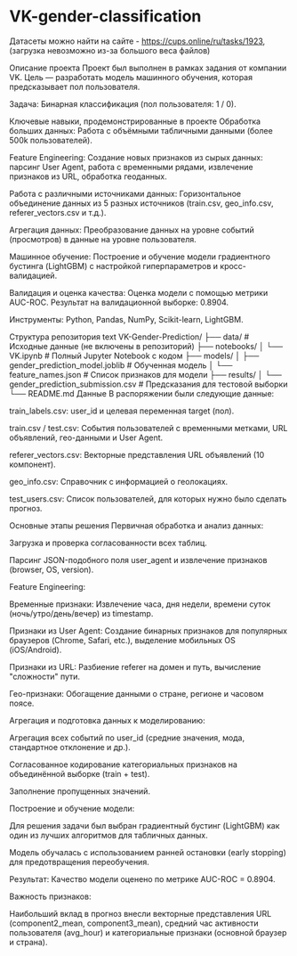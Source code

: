 # VK-gender-classification
Датасеты можно найти на сайте - https://cups.online/ru/tasks/1923, (загрузка невозможно из-за большого веса файлов)

Описание проекта
Проект был выполнен в рамках задания от компании VK. Цель — разработать модель машинного обучения, которая предсказывает пол пользователя.

Задача: Бинарная классификация (пол пользователя: 1 / 0).

Ключевые навыки, продемонстрированные в проекте
Обработка больших данных: Работа с объёмными табличными данными (более 500k пользователей).

Feature Engineering: Создание новых признаков из сырых данных: парсинг User Agent, работа с временными рядами, извлечение признаков из URL, обработка геоданных.

Работа с различными источниками данных: Горизонтальное объединение данных из 5 разных источников (train.csv, geo_info.csv, referer_vectors.csv и т.д.).

Агрегация данных: Преобразование данных на уровне событий (просмотров) в данные на уровне пользователя.

Машинное обучение: Построение и обучение модели градиентного бустинга (LightGBM) с настройкой гиперпараметров и кросс-валидацией.

Валидация и оценка качества: Оценка модели с помощью метрики AUC-ROC. Результат на валидационной выборке: 0.8904.

Инструменты: Python, Pandas, NumPy, Scikit-learn, LightGBM.

Структура репозитория
text
VK-Gender-Prediction/
├── data/                    # Исходные данные (не включены в репозиторий)
├── notebooks/
│   └── VK.ipynb  # Полный Jupyter Notebook с кодом
├── models/
│   ├── gender_prediction_model.joblib    # Обученная модель
│   └── feature_names.json                # Список признаков для модели
├── results/
│   └── gender_prediction_submission.csv  # Предсказания для тестовой выборки
└── README.md
Данные
В распоряжении были следующие данные:

train_labels.csv: user_id и целевая переменная target (пол).

train.csv / test.csv: События пользователей с временными метками, URL объявлений, гео-данными и User Agent.

referer_vectors.csv: Векторные представления URL объявлений (10 компонент).

geo_info.csv: Справочник с информацией о геолокациях.

test_users.csv: Список пользователей, для которых нужно было сделать прогноз.

Основные этапы решения
Первичная обработка и анализ данных:

Загрузка и проверка согласованности всех таблиц.

Парсинг JSON-подобного поля user_agent и извлечение признаков (browser, OS, version).

Feature Engineering:

Временные признаки: Извлечение часа, дня недели, времени суток (ночь/утро/день/вечер) из timestamp.

Признаки из User Agent: Создание бинарных признаков для популярных браузеров (Chrome, Safari, etc.), выделение мобильных OS (iOS/Android).

Признаки из URL: Разбиение referer на домен и путь, вычисление "сложности" пути.

Гео-признаки: Обогащение данными о стране, регионе и часовом поясе.

Агрегация и подготовка данных к моделированию:

Агрегация всех событий по user_id (средние значения, мода, стандартное отклонение и др.).

Согласованное кодирование категориальных признаков на объединённой выборке (train + test).

Заполнение пропущенных значений.

Построение и обучение модели:

Для решения задачи был выбран градиентный бустинг (LightGBM) как один из лучших алгоритмов для табличных данных.

Модель обучалась с использованием ранней остановки (early stopping) для предотвращения переобучения.

Результат: Качество модели оценено по метрике AUC-ROC = 0.8904.

Важность признаков:

Наибольший вклад в прогноз внесли векторные представления URL (component2_mean, component3_mean), средний час активности пользователя (avg_hour) и категориальные признаки (основной браузер и страна).

